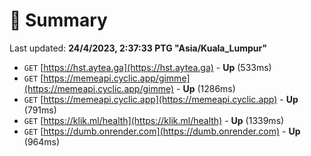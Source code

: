 # 📖 Summary
Last updated: **24/4/2023, 2:37:33 PTG "Asia/Kuala_Lumpur"**

- `GET` [https://hst.aytea.ga](https://hst.aytea.ga) - **Up** (533ms)
- `GET` [https://memeapi.cyclic.app/gimme](https://memeapi.cyclic.app/gimme) - **Up** (1286ms)
- `GET` [https://memeapi.cyclic.app](https://memeapi.cyclic.app) - **Up** (791ms)
- `GET` [https://klik.ml/health](https://klik.ml/health) - **Up** (1339ms)
- `GET` [https://dumb.onrender.com](https://dumb.onrender.com) - **Up** (964ms)
